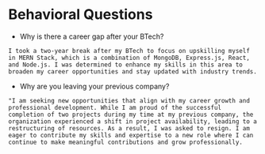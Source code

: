 # Behavioral Questions 

- Why is there a career gap after your BTech?

```I took a two-year break after my BTech to focus on upskilling myself in MERN Stack, which is a combination of MongoDB, Express.js, React, and Node.js. I was determined to enhance my skills in this area to broaden my career opportunities and stay updated with industry trends.```

- Why are you leaving your previous company?

``` "I am seeking new opportunities that align with my career growth and professional development. While I am proud of the successful completion of two projects during my time at my previous company, the organization experienced a shift in project availability, leading to a restructuring of resources. As a result, I was asked to resign. I am eager to contribute my skills and expertise to a new role where I can continue to make meaningful contributions and grow professionally. ```